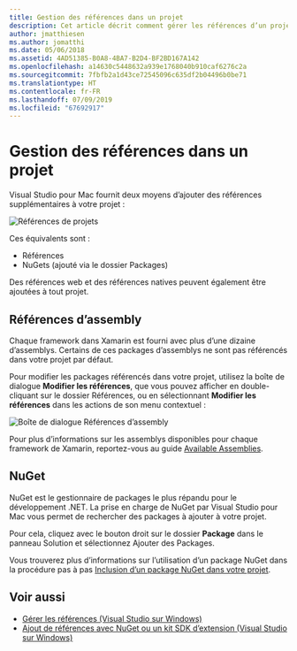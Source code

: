 ```yaml
---
title: Gestion des références dans un projet
description: Cet article décrit comment gérer les références d’un projet dans Visual Studio pour Mac
author: jmatthiesen
ms.author: jomatthi
ms.date: 05/06/2018
ms.assetid: 4AD51385-B0A8-4BA7-B2D4-BF2BD167A142
ms.openlocfilehash: a14630c5448632a939e1768040b910caf6276c2a
ms.sourcegitcommit: 7fbfb2a1d43ce72545096c635df2b04496b0be71
ms.translationtype: HT
ms.contentlocale: fr-FR
ms.lasthandoff: 07/09/2019
ms.locfileid: "67692917"
---
```

# <a name="managing-references-in-a-project"></a>Gestion des références dans un projet

Visual Studio pour Mac fournit deux moyens d’ajouter des références supplémentaires à votre projet :

![Références de projets](media/projects-and-solutions-image10.png)

Ces équivalents sont :

* Références
* NuGets (ajouté via le dossier Packages)

Des références web et des références natives peuvent également être ajoutées à tout projet.

## <a name="assembly-references"></a>Références d’assembly

Chaque framework dans Xamarin est fourni avec plus d’une dizaine d’assemblys. Certains de ces packages d’assemblys ne sont pas référencés dans votre projet par défaut.

Pour modifier les packages référencés dans votre projet, utilisez la boîte de dialogue **Modifier les références**, que vous pouvez afficher en double-cliquant sur le dossier Références, ou en sélectionnant **Modifier les références** dans les actions de son menu contextuel :

![Boîte de dialogue Références d’assembly](media/projects-and-solutions-image11.png)

Pour plus d’informations sur les assemblys disponibles pour chaque framework de Xamarin, reportez-vous au guide [Available Assemblies](https://developer.xamarin.com/guides/cross-platform/advanced/available-assemblies/).

## <a name="nuget"></a>NuGet

NuGet est le gestionnaire de packages le plus répandu pour le développement .NET. La prise en charge de NuGet par Visual Studio pour Mac vous permet de rechercher des packages à ajouter à votre projet.

Pour cela, cliquez avec le bouton droit sur le dossier **Package** dans le panneau Solution et sélectionnez Ajouter des Packages.

Vous trouverez plus d’informations sur l’utilisation d’un package NuGet dans la procédure pas à pas [Inclusion d’un package NuGet dans votre projet](nuget-walkthrough.md).

## <a name="see-also"></a>Voir aussi

- [Gérer les références (Visual Studio sur Windows)](/visualstudio/ide/managing-references-in-a-project)
- [Ajout de références avec NuGet ou un kit SDK d’extension (Visual Studio sur Windows)](/visualstudio/ide/adding-references-using-nuget-versus-an-extension-sdk)